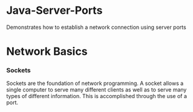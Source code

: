 # Java-Server-Ports
Demonstrates how to establish a network connection using server ports 

# Network Basics

### Sockets 
Sockets are the foundation of network programming. A socket allows a single computer to serve many different clients as well as to serve many types of different information. This is accomplished through the use of a port.

